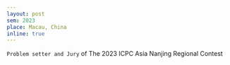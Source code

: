 ```yaml
---
layout: post
sem: 2023
place: Macau, China
inline: true
---
```


`Problem setter and Jury` of The 2023 ICPC Asia Nanjing Regional Contest 